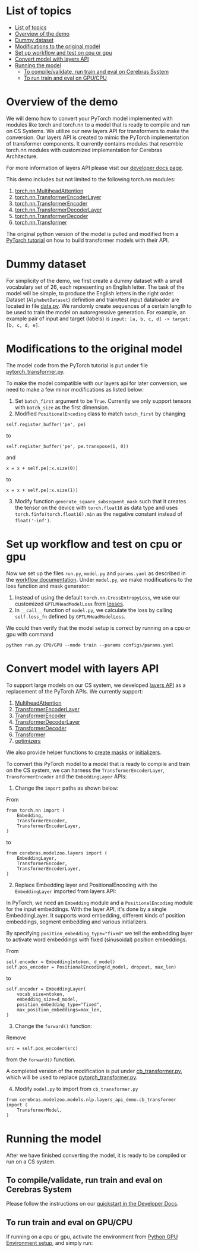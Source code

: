 # List of topics
- [List of topics](#list-of-topics)
- [Overview of the demo](#overview-of-the-demo)
- [Dummy dataset](#dummy-dataset)
- [Modifications to the original model](#modifications-to-the-original-model)
- [Set up workflow and test on cpu or gpu](#set-up-workflow-and-test-on-cpu-or-gpu)
- [Convert model with layers API](#convert-model-with-layers-api)
- [Running the model](#running-the-model)
  - [To compile/validate, run train and eval on Cerebras System](#to-compilevalidate-run-train-and-eval-on-cerebras-system)
  - [To run train and eval on GPU/CPU](#to-run-train-and-eval-on-gpucpu)

# Overview of the demo

We will demo how to convert your PyTorch model implemented with modules like torch and torch.nn to a model that is ready to compile and run on CS Systems. We utilize our new layers API
 for transformers to make the conversion. Our layers API is created to mimic the PyTorch implementation of transformer components. It currently contains modules that resemble torch.nn modules with customized implementation for Cerebras Architecture.

For more information of layers API please visit our [developer docs page](https://docs.cerebras.net/en/latest/wsc/port/define-model/common/common.pytorch.html).

This demo includes but not limited to the following torch.nn modules:

1. [torch.nn.MultiheadAttention](https://pytorch.org/docs/stable/generated/torch.nn.MultiheadAttention.html)
2. [torch.nn.TransformerEncoderLayer](https://pytorch.org/docs/stable/generated/torch.nn.TransformerEncoderLayer.html)
3. [torch.nn.TransformerEncoder](https://pytorch.org/docs/stable/generated/torch.nn.TransformerEncoder.html)
4. [torch.nn.TransformerDecoderLayer](https://pytorch.org/docs/stable/generated/torch.nn.TransformerDecoderLayer.html)
5. [torch.nn.TransformerDecoder](https://pytorch.org/docs/stable/generated/torch.nn.TransformerDecoder.html)
6. [torch.nn.Transformer](https://pytorch.org/docs/stable/generated/torch.nn.Transformer.html)

The original python version of the model is pulled and modified from a [PyTorch tutorial](https://pytorch.org/tutorials/beginner/transformer_tutorial.html) on how to build transformer models with their API.

# Dummy dataset

For simplicity of the demo, we first create a dummy dataset with a small vocabulary set of 26, each representing an English letter. The task of the model will be simple, to produce the English letters in the right order. Dataset (`AlphabetDataset`) definition and train/test input dataloader are located in file [data.py](./data.py). We randomly create sequences of a certain length to be used to train the model on autoregressive generation. For example, an example pair of input and target (labels) is `input: [a, b, c, d] -> target: [b, c, d, e]`.

# Modifications to the original model

The model code from the PyTorch tutorial is put under file [pytorch_transformer.py](./pytorch_transformer.py).

To make the model compatible with our layers api for later conversion, we need to make a few minor modifications as listed below:
1. Set `batch_first` argument to be `True`. Currently we only support tensors with `batch_size` as the first dimension.
2. Modified `PositionalEncoding` class to match `batch_first` by changing
```
self.register_buffer('pe', pe)
```
to
```
self.register_buffer('pe', pe.transpose(1, 0))
```
and
```
x = x + self.pe[:x.size(0)]
```
to
```
x = x + self.pe[:x.size(1)]
```
3. Modify function `generate_square_subsequent_mask` such that it creates the tensor on the device with `torch.float16` as data type and uses `torch.finfo(torch.float16).min` as the negative constant instead of `float('-inf')`.

# Set up workflow and test on cpu or gpu

Now we set up the files `run.py`, `model.py` and `params.yaml` as described in the [workflow documentation](https://docs.cerebras.net/en/latest/wsc/port/porting-pytorch-to-cs/adapting-pytorch-to-cs.html).
Under `model.py`, we make modifications to the loss function and mask generator:
1. Instead of using the default `torch.nn.CrossEntropyLoss`, we use our customized `GPTLMHeadModelLoss` from [losses](./../../../losses/GPTLMHeadModelLoss.py).
2. In `__call__` function of `model.py`, we calculate the loss by calling `self.loss_fn` defined by `GPTLMHeadModelLoss`.

We could then verify that the model setup is correct by running on a cpu or gpu with command 
```
python run.py CPU/GPU --mode train --params configs/params.yaml
```

# Convert model with layers API

To support large models on our CS system, we developed [layers API](../../../layers) as a replacement of the PyTorch APIs. 
We currently support:
1. [MultiheadAttention](../../../layers/AttentionLayer.py)
2. [TransformerEncoderLayer](../../../layers/TransformerEncoderLayer.py)
3. [TransformerEncoder](../../../layers/TransformerEncoder.py)
4. [TransformerDecoderLayer](../../../layers/TransformerDecoderLayer.py)
5. [TransformerDecoder](../../../layers/TransformerDecoder.py)
6. [Transformer](../../../layers/Transformer.py)
7. [optimizers](../../../common/pytorch/optim)

We also provide helper functions to [create masks](../transformer_utils.py) or [initializers](../../../common/utils/model/).

To convert this PyTorch model to a model that is ready to compile and train on the CS system, we can harness the `TransformerEncoderLayer`, `TransformerEncoder` and the `EmbeddingLayer` APIs:

1. Change the `import` paths as shown below:

From
```
from torch.nn import (
    Embedding,
    TransformerEncoder,
    TransformerEncoderLayer,
)
``` 
to
```
from cerebras.modelzoo.layers import (
    EmbeddingLayer,
    TransformerEncoder,
    TransformerEncoderLayer,
)
```

2. Replace Embedding layer and PositionalEncoding with the `EmbeddingLayer` imported from layers API:

In PyTorch, we need an `Embedding` module and a `PositionalEncoding` module for the input embeddings. With the layer API, it's done by a single EmbeddingLayer. It supports word embedding, different kinds of position embeddings, segment embedding and various initializers.

By specifying `position_embedding_type="fixed"` we tell the embedding layer to activate word embeddings with fixed (sinusoidal) position embeddings.

From
```
self.encoder = Embedding(ntoken, d_model)
self.pos_encoder = PositionalEncoding(d_model, dropout, max_len)
```
to
```
self.encoder = EmbeddingLayer(
    vocab_size=ntoken,
    embedding_size=d_model,
    position_embedding_type="fixed",
    max_position_embeddings=max_len,
)
```

3. Change the `forward()` function:

Remove 
```
src = self.pos_encoder(src)
```
from the `forward()` function. 

A completed version of the modification is put under [cb_transformer.py](./cb_transformer.py), which will be used to replace [pytorch_transformer.py](./pytorch_transformer.py).

4. Modify `model.py` to import from `cb_transformer.py`
```
from cerebras.modelzoo.models.nlp.layers_api_demo.cb_transformer import (
    TransformerModel,
)
```

# Running the model 

After we have finished converting the model, it is ready to be compiled or run on a CS system.

## To compile/validate, run train and eval on Cerebras System

Please follow the instructions on our [quickstart in the Developer Docs](https://docs.cerebras.net/en/latest/wsc/getting-started/cs-appliance.html).

## To run train and eval on GPU/CPU

If running on a cpu or gpu, activate the environment from [Python GPU Environment setup](../../../../../../PYTHON-SETUP.md), and simply run:

